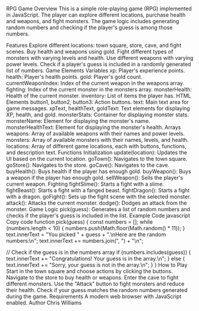 RPG Game
Overview
This is a simple role-playing game (RPG) implemented in JavaScript. The player can explore different locations, purchase health and weapons, and fight monsters. The game logic includes generating random numbers and checking if the player's guess is among those numbers.

Features
Explore different locations: town square, store, cave, and fight scenes.
Buy health and weapons using gold.
Fight different types of monsters with varying levels and health.
Use different weapons with varying power levels.
Check if a player's guess is included in a randomly generated list of numbers.
Game Elements
Variables
xp: Player's experience points.
health: Player's health points.
gold: Player's gold count.
currentWeaponIndex: Index of the current weapon in the weapons array.
fighting: Index of the current monster in the monsters array.
monsterHealth: Health of the current monster.
inventory: List of items the player has.
HTML Elements
button1, button2, button3: Action buttons.
text: Main text area for game messages.
xpText, healthText, goldText: Text elements for displaying XP, health, and gold.
monsterStats: Container for displaying monster stats.
monsterName: Element for displaying the monster's name.
monsterHealthText: Element for displaying the monster's health.
Arrays
weapons: Array of available weapons with their names and power levels.
monsters: Array of available monsters with their names, levels, and health.
locations: Array of different game locations, each with buttons, functions, and description text.
Functions
Initialization
update(location): Updates the UI based on the current location.
goTown(): Navigates to the town square.
goStore(): Navigates to the store.
goCave(): Navigates to the cave.
buyHealth(): Buys health if the player has enough gold.
buyWeapon(): Buys a weapon if the player has enough gold.
sellWeapon(): Sells the player's current weapon.
Fighting
fightSlime(): Starts a fight with a slime.
fightBeast(): Starts a fight with a fanged beast.
fightDragon(): Starts a fight with a dragon.
goFight(): Sets up the fight scene with the selected monster.
attack(): Attacks the current monster.
dodge(): Dodges an attack from the monster.
Game Logic
pick(guess): Generates a list of random numbers and checks if the player's guess is included in the list.
Example Code
javascript
Copy code
function pick(guess) {
  const numbers = [];
  while (numbers.length < 10) {
    numbers.push(Math.floor(Math.random() * 11));
  }
  text.innerText = "You picked " + guess + ".\nHere are the random numbers:\n";
  text.innerText += numbers.join(", ") + "\n";

  // Check if the guess is in the numbers array
  if (numbers.includes(guess)) {
    text.innerText += "Congratulations! Your guess is in the array.\n";
  } else {
    text.innerText += "Sorry, your guess is not in the array.\n";
  }
}
How to Play
Start in the town square and choose actions by clicking the buttons.
Navigate to the store to buy health or weapons.
Enter the cave to fight different monsters.
Use the "Attack" button to fight monsters and reduce their health.
Check if your guess matches the random numbers generated during the game.
Requirements
A modern web browser with JavaScript enabled.
Author
Chris Williams
